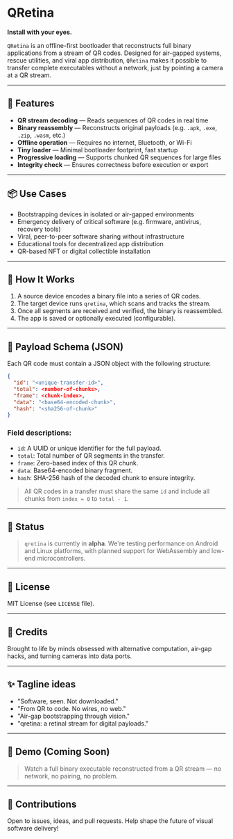 # QRetina

**Install with your eyes.**

`QRetina` is an offline-first bootloader that reconstructs full binary applications from a stream of QR codes. Designed for air-gapped systems, rescue utilities, and viral app distribution, `QRetina` makes it possible to transfer complete executables without a network, just by pointing a camera at a QR stream.

---

## 🚀 Features

* **QR stream decoding** — Reads sequences of QR codes in real time
* **Binary reassembly** — Reconstructs original payloads (e.g. `.apk`, `.exe`, `.zip`, `.wasm`, etc.)
* **Offline operation** — Requires no internet, Bluetooth, or Wi-Fi
* **Tiny loader** — Minimal bootloader footprint, fast startup
* **Progressive loading** — Supports chunked QR sequences for large files
* **Integrity check** — Ensures correctness before execution or export

---

## 📦 Use Cases

* Bootstrapping devices in isolated or air-gapped environments
* Emergency delivery of critical software (e.g. firmware, antivirus, recovery tools)
* Viral, peer-to-peer software sharing without infrastructure
* Educational tools for decentralized app distribution
* QR-based NFT or digital collectible installation

---

## 🔧 How It Works

1. A source device encodes a binary file into a series of QR codes.
2. The target device runs `qretina`, which scans and tracks the stream.
3. Once all segments are received and verified, the binary is reassembled.
4. The app is saved or optionally executed (configurable).

---

## 📐 Payload Schema (JSON)

Each QR code must contain a JSON object with the following structure:

```json
{
  "id": "<unique-transfer-id>",
  "total": <number-of-chunks>,
  "frame": <chunk-index>,
  "data": "<base64-encoded-chunk>",
  "hash": "<sha256-of-chunk>"
}
```

### Field descriptions:

* `id`: A UUID or unique identifier for the full payload.
* `total`: Total number of QR segments in the transfer.
* `frame`: Zero-based index of this QR chunk.
* `data`: Base64-encoded binary fragment.
* `hash`: SHA-256 hash of the decoded chunk to ensure integrity.

> All QR codes in a transfer must share the same `id` and include all chunks from `index = 0` to `total - 1`.

---

## 🧪 Status

> `qretina` is currently in **alpha**. We're testing performance on Android and Linux platforms, with planned support for WebAssembly and low-end microcontrollers.

---

## 📜 License

MIT License (see `LICENSE` file).

---

## 🧠 Credits

Brought to life by minds obsessed with alternative computation, air-gap hacks, and turning cameras into data ports.

---

## ✨ Tagline ideas

* "Software, seen. Not downloaded."
* "From QR to code. No wires, no web."
* "Air-gap bootstrapping through vision."
* "qretina: a retinal stream for digital payloads."

---

## 📸 Demo (Coming Soon)

> Watch a full binary executable reconstructed from a QR stream — no network, no pairing, no problem.

---

## 🤝 Contributions

Open to issues, ideas, and pull requests. Help shape the future of visual software delivery!
